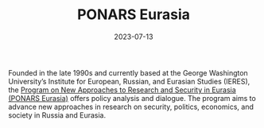 ﻿---
title: "PONARS Eurasia"
linkTitle: "PONARS Eurasia"
contributor: ["Aizada Arystanbek"]
created: 2022-07-27
countries: ["Kazakhstan", "Uzbekistan"]
category: ["Independent media"]
tags: ["media", "news", "international", "policy"]
date_start: [1999]
date_end: []
data_type: ["news"] 
language: ["Russian", "English", "Dutch", "German", "Ukrainian", "French"]
date: 2023-07-13
description: 
  PONARS aims to advance new approaches in research on security, politics, economics, and society in Russia and Eurasia.
---

Founded in the late 1990s and currently based at the George Washington University’s Institute for European, Russian, and Eurasian Studies (IERES), the [Program on New Approaches to Research and Security in Eurasia (PONARS Eurasia)](https://www.ponarseurasia.org/) offers policy analysis and dialogue. The program aims to advance new approaches in research on security, politics, economics, and society in Russia and Eurasia. 
